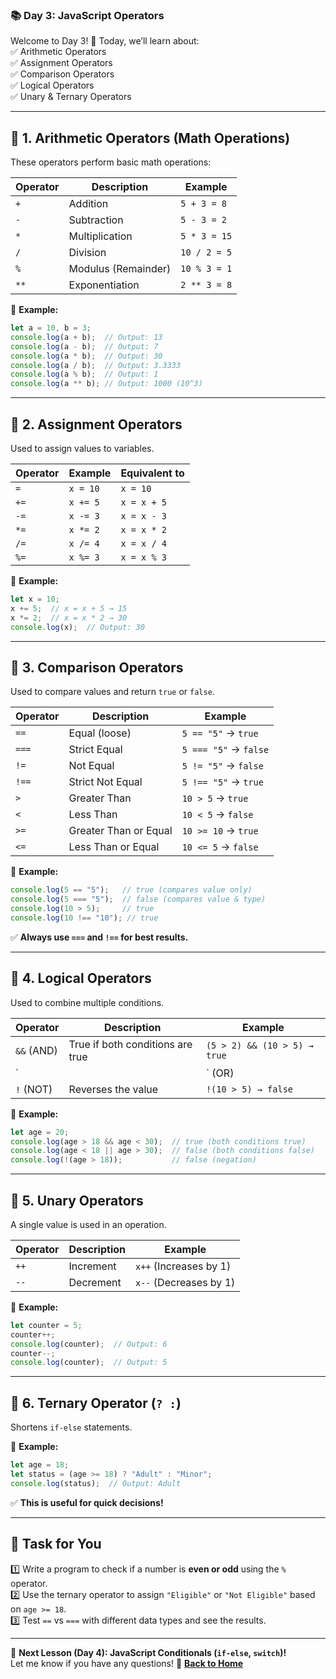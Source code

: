 ### **📚 Day 3: JavaScript Operators**  
Welcome to Day 3! 🎉 Today, we’ll learn about:  
✅ Arithmetic Operators  
✅ Assignment Operators  
✅ Comparison Operators  
✅ Logical Operators  
✅ Unary & Ternary Operators  

---

## **🔹 1. Arithmetic Operators (Math Operations)**
These operators perform basic math operations:  

| Operator | Description | Example |
|----------|------------|---------|
| `+`  | Addition | `5 + 3 = 8` |
| `-`  | Subtraction | `5 - 3 = 2` |
| `*`  | Multiplication | `5 * 3 = 15` |
| `/`  | Division | `10 / 2 = 5` |
| `%`  | Modulus (Remainder) | `10 % 3 = 1` |
| `**` | Exponentiation | `2 ** 3 = 8` |

📌 **Example:**
```js
let a = 10, b = 3;
console.log(a + b);  // Output: 13
console.log(a - b);  // Output: 7
console.log(a * b);  // Output: 30
console.log(a / b);  // Output: 3.3333
console.log(a % b);  // Output: 1
console.log(a ** b); // Output: 1000 (10^3)
```

---

## **🔹 2. Assignment Operators**
Used to assign values to variables.

| Operator | Example | Equivalent to |
|----------|---------|--------------|
| `=`  | `x = 10` | `x = 10` |
| `+=` | `x += 5` | `x = x + 5` |
| `-=` | `x -= 3` | `x = x - 3` |
| `*=` | `x *= 2` | `x = x * 2` |
| `/=` | `x /= 4` | `x = x / 4` |
| `%=` | `x %= 3` | `x = x % 3` |

📌 **Example:**
```js
let x = 10;
x += 5;  // x = x + 5 → 15
x *= 2;  // x = x * 2 → 30
console.log(x);  // Output: 30
```

---

## **🔹 3. Comparison Operators**
Used to compare values and return `true` or `false`.

| Operator | Description | Example |
|----------|------------|---------|
| `==`  | Equal (loose) | `5 == "5"` → `true` |
| `===` | Strict Equal | `5 === "5"` → `false` |
| `!=`  | Not Equal | `5 != "5"` → `false` |
| `!==` | Strict Not Equal | `5 !== "5"` → `true` |
| `>`   | Greater Than | `10 > 5` → `true` |
| `<`   | Less Than | `10 < 5` → `false` |
| `>=`  | Greater Than or Equal | `10 >= 10` → `true` |
| `<=`  | Less Than or Equal | `10 <= 5` → `false` |

📌 **Example:**
```js
console.log(5 == "5");   // true (compares value only)
console.log(5 === "5");  // false (compares value & type)
console.log(10 > 5);     // true
console.log(10 !== "10"); // true
```

✅ **Always use `===` and `!==` for best results.**

---

## **🔹 4. Logical Operators**
Used to combine multiple conditions.

| Operator | Description | Example |
|----------|------------|---------|
| `&&` (AND) | True if both conditions are true | `(5 > 2) && (10 > 5) → true` |
| `||` (OR)  | True if at least one condition is true | `(5 > 2) || (10 < 5) → true` |
| `!`  (NOT) | Reverses the value | `!(10 > 5) → false` |

📌 **Example:**
```js
let age = 20;
console.log(age > 18 && age < 30);  // true (both conditions true)
console.log(age < 18 || age > 30);  // false (both conditions false)
console.log(!(age > 18));           // false (negation)
```

---

## **🔹 5. Unary Operators**
A single value is used in an operation.

| Operator | Description | Example |
|----------|------------|---------|
| `++` | Increment | `x++` (Increases by 1) |
| `--` | Decrement | `x--` (Decreases by 1) |

📌 **Example:**
```js
let counter = 5;
counter++;
console.log(counter);  // Output: 6
counter--;
console.log(counter);  // Output: 5
```

---

## **🔹 6. Ternary Operator (`? :`)**
Shortens `if-else` statements.

📌 **Example:**
```js
let age = 18;
let status = (age >= 18) ? "Adult" : "Minor";
console.log(status);  // Output: Adult
```

✅ **This is useful for quick decisions!**

---

## **📝 Task for You**
1️⃣ Write a program to check if a number is **even or odd** using the `%` operator.  
2️⃣ Use the ternary operator to assign `"Eligible"` or `"Not Eligible"` based on `age >= 18`.  
3️⃣ Test `==` vs `===` with different data types and see the results.  

---

🎯 **Next Lesson (Day 4): JavaScript Conditionals (`if-else`, `switch`)!**  
Let me know if you have any questions! 🚀
[**Back to Home**](../../../)